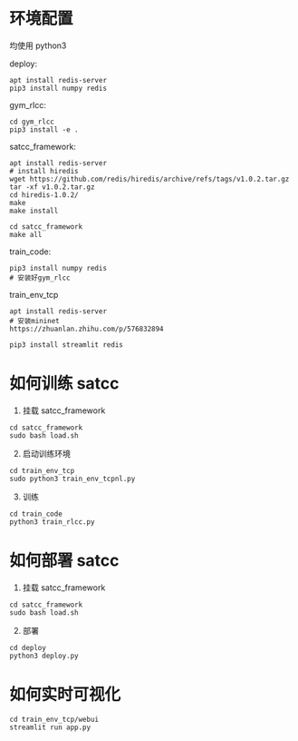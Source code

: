 # 环境配置

均使用 python3

deploy:

```
apt install redis-server
pip3 install numpy redis
```

gym_rlcc:

```
cd gym_rlcc
pip3 install -e .
```

satcc_framework:

```
apt install redis-server
# install hiredis
wget https://github.com/redis/hiredis/archive/refs/tags/v1.0.2.tar.gz
tar -xf v1.0.2.tar.gz
cd hiredis-1.0.2/
make
make install

cd satcc_framework
make all
```

train_code:

```
pip3 install numpy redis
# 安装好gym_rlcc
```

train_env_tcp

```
apt install redis-server
# 安装mininet
https://zhuanlan.zhihu.com/p/576832894

pip3 install streamlit redis
```

# 如何训练 satcc

1. 挂载 satcc_framework

```
cd satcc_framework
sudo bash load.sh
```

2. 启动训练环境

```
cd train_env_tcp
sudo python3 train_env_tcpnl.py
```

3. 训练

```
cd train_code
python3 train_rlcc.py
```

# 如何部署 satcc

1. 挂载 satcc_framework

```
cd satcc_framework
sudo bash load.sh
```

2. 部署

```
cd deploy
python3 deploy.py
```

# 如何实时可视化

```
cd train_env_tcp/webui
streamlit run app.py
```
